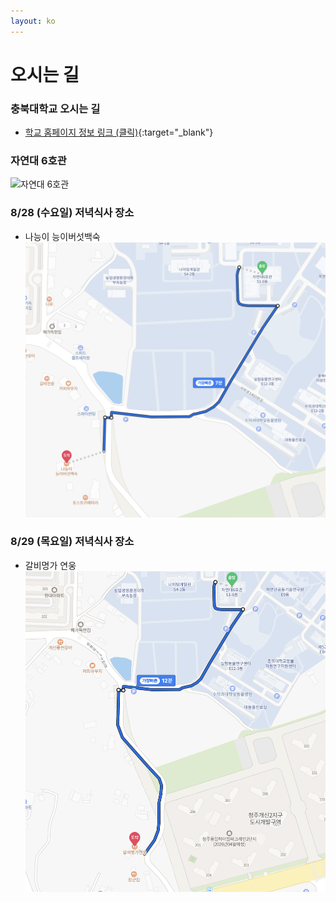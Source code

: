 ```yaml
---
layout: ko
---
```


# 오시는 길 

### 충북대학교 오시는 길 
- [학교 홈페이지 정보 링크 (클릭)](https://www.chungbuk.ac.kr/www/contents.do?key=643){:target="_blank"}


### 자연대 6호관 
<img src="/assets/tobldg6.png" alt="자연대 6호관" />

### 8/28 (수요일) 저녁식사 장소
- 나능이 능이버섯백숙
  <img src="/assets/wed_dinner.png" alt="나능이능이버섯백숙" />


### 8/29 (목요일) 저녁식사 장소
- 갈비명가 연웅
  <img src="/assets/thu_dinner.png" alt="갈비명가연웅" />
